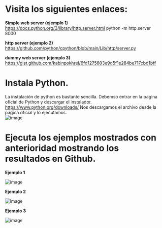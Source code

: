 # Visita los siguientes enlaces:
__Simple web server (ejemplo 1)__
https://docs.python.org/3/library/http.server.html
python -m http.server 8000

__http server (ejemplo 2)__
https://github.com/python/cpython/blob/main/Lib/http/server.py

__dummy web server (ejemplo 3)__
https://gist.github.com/kabinpokhrel/6fd1275603e9d5f1e284be717cbd1bff


# Instala Python.
La instalación de python es bastante sencilla.
Debemso entrar en la pagina oficial de Python y descargar el instalador.
https://www.python.org/downloads/
Nos descargamos el archivo desde la página oficial y lo ejecutamos.    
![image](https://github.com/user-attachments/assets/14bfa328-728a-469c-a47d-752c7ce99a27)

# Ejecuta los ejemplos mostrados con anterioridad mostrando los resultados en Github.

__Ejemplo 1__

![image](https://github.com/user-attachments/assets/4c42e930-4011-4864-ad6a-cc7ba717ebd1)

__Ejemplo 2__

![image](https://github.com/user-attachments/assets/42f72f2a-ce6a-46cd-a9ef-ccf0a93c396f)

__Ejemplo 3__

![image](https://github.com/user-attachments/assets/dc2d1576-c0fa-4250-9bbc-ba7590d283f5)


